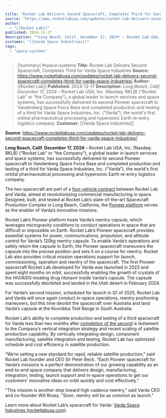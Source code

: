 ```yaml
---

title: "Rocket Lab Delivers Second Spacecraft, Completes Third for Varda Space Industries "
source: "https://www.rocketlabusa.com/updates/rocket-lab-delivers-second-spacecraft-completes-third-for-varda-space-industries/"
author:
  - "[[Rocket Lab]]"
published: 2024-12-17
description: "*Long Beach, Calif. December 17, 2024* – Rocket Lab USA, Inc. (Nasdaq: RKLB) (“Rocket Lab” or “the Company”), a global leader in launch services and space systems, has successfully delivered its second Pioneer spacecraft to Vandenberg Space Force Base and completed production and testing of a third for Varda Space Industries, Inc. (“Varda”), the world's first orbital pharmaceutical processing and hypersonic Earth re-entry logistics company."
customer: "[[Varda Space Industries]]"
tags:
  - "space-systems"
---
```

>[!summary]
#space-systems
**Title:** Rocket Lab Delivers Second Spacecraft, Completes Third for Varda Space Industries 
**Source:** https://www.rocketlabusa.com/updates/rocket-lab-delivers-second-spacecraft-completes-third-for-varda-space-industries/
**Author:** [[Rocket Lab]]
**Published:** 2024-12-17
**Description:** *Long Beach, Calif. December 17, 2024* – Rocket Lab USA, Inc. (Nasdaq: RKLB) (“Rocket Lab” or “the Company”), a global leader in launch services and space systems, has successfully delivered its second Pioneer spacecraft to Vandenberg Space Force Base and completed production and testing of a third for Varda Space Industries, Inc. (“Varda”), the world's first orbital pharmaceutical processing and hypersonic Earth re-entry logistics company.
**Customer:** [[Varda Space Industries]]

**Source**: https://www.rocketlabusa.com/updates/rocket-lab-delivers-second-spacecraft-completes-third-for-varda-space-industries/

**Long Beach, Calif. December 17, 2024** – Rocket Lab USA, Inc. (Nasdaq: RKLB) (“Rocket Lab” or “the Company”), a global leader in launch services and space systems, has successfully delivered its second Pioneer spacecraft to Vandenberg Space Force Base and completed production and testing of a third for Varda Space Industries, Inc. (“Varda”), the world's first orbital pharmaceutical processing and hypersonic Earth re-entry logistics company.

The two spacecraft are part of a [four-vehicle contract](https://www.rocketlabusa.com/updates/rocket-lab-inks-deal-with-varda-space-industries-to-supply-multiple-photon-spacecraft-for-space-manufacturing-missions/) between Rocket Lab and Varda, aimed at revolutionizing commercial manufacturing in space. Designed, built, and tested at Rocket Lab’s state-of-the-art Spacecraft Production Complex in Long Beach, California, the [Pioneer platform](https://www.rocketlabusa.com/space-systems/spacecraft/) serves as the enabler of Varda’s innovative missions.

Rocket Lab’s Pioneer platform hosts Varda’s reentry capsule, which leverages microgravity conditions to conduct operations in space that are difficult or impossible on Earth. Rocket Lab’s Pioneer spacecraft provides essential systems for power, communications, propulsion, and attitude control for Varda’s 120kg reentry capsule. To enable Varda’s operations and safely return the capsule to Earth, the Pioneer spacecraft maneuvers the capsule into the precise position and sets it on a course for reentry. Rocket Lab also provides critical mission operations support for launch, commissioning, operation and reentry of the spacecraft. The first Pioneer spacecraft Rocket Lab developed for Varda was launched in 2023 and spent eight months on orbit, successfully enabling the growth of crystals of the HIV/AIDS-treating drug ritonavir inside Varda’s capsule. The capsule was successfully deorbited and landed in the Utah desert in February 2024.

For Varda’s second mission, scheduled for launch in Q1 of 2025, Rocket Lab and Varda will once again conduct in-space operations, reentry positioning maneuvers, but this time deorbit the spacecraft over Australia and land Varda’s capsule at the Koonibba Test Range in South Australia.

Rocket Lab’s ability to complete production and testing of a third spacecraft for Varda less than two months after [completion of the second](https://www.rocketlabusa.com/updates/rocket-lab-completes-second-spacecraft-for-varda-space-industries-advancing-in-space-manufacturing/) is testament to the Company’s vertical integration strategy and recent scaling of satellite production capability. By vertically integrating design, component manufacturing, satellite integration and testing, Rocket Lab has optimized schedule and cost efficiency in satellite production.

“We’re setting a new standard for rapid, reliable satellite production,” said Rocket Lab founder and CEO Sir Peter Beck. “Each Pioneer spacecraft for Varda’s missions is a perfect demonstration of our growing capability as an end-to-end space company that delivers design, manufacturing, integration, testing, launch support and in-space operations to get our customers’ innovative ideas on orbit quickly and cost effectively.” 

"This mission is another step toward high cadence reentry," said Varda CEO and co-founder Will Bruey. "Soon, reentry will be as common as launch."

Learn more about Rocket Lab’s spacecraft for Varda: [Varda Space Industries  (rocketlabusa.com)](https://www.rocketlabusa.com/missions/upcoming-missions/varda-space-industries/)